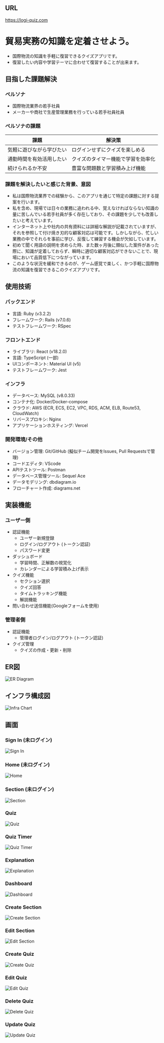 ## URL
https://logi-quiz.com


# 貿易実務の知識を定着させよう。
 
- 国際物流の知識を手軽に復習できるクイズアプリです。
- 復習したい内容や学習テーマに合わせて復習することが出来ます。

## 目指した課題解決
  ### ペルソナ
  - 国際物流業界の若手社員
  - メーカーや商社で生産管理業務を行っている若手社員社員
  
  ### ペルソナの課題
  | 課題                       | 解決策                        |
  | ------------------------- | ---------------------------- |
  | 気軽に遊びながら学びたい      |  ログインせずにクイズを楽しめる   |
  | 通勤時間を有効活用したい      | クイズのタイマー機能で学習を効率化 |
  | 続けられるか不安      	     |  豊富な問題数と学習積み上げ機能   |


  ### 課題を解決したいと感じた背景、意図
- 私は国際物流業界での経験から、このアプリを通じて特定の課題に対する提案を行います。
- 私を含め、現場では日々の業務に追われる中、覚えなければならない知識の量に苦しんでいる若手社員が多く存在しており、その課題を少しでも改善したいと考えています。
- インターネット上や社内の共有資料には詳細な解説が記載されていますが、それを参照して付け焼き刃的な顧客対応は可能です。しかしながら、忙しい業務の中でそれらを事前に学び、反復して練習する機会が欠如しています。
- 初めて聞く用語の説明を求めらた時、また数ヶ月後に類似した案件があった際に、知識が定着しておらず、瞬時に適切な顧客対応ができないことで、現場において品質低下につながっています。
- このような状況を緩和できるのが、ゲーム感覚で楽しく、かつ手軽に国際物流の知識を復習できるこのクイズアプリです。


## 使用技術
### バックエンド
* 言語: Ruby (v3.2.2)
* フレームワーク: Rails (v7.0.6)
* テストフレームワーク: RSpec

### フロントエンド
* ライブラリ: React (v18.2.0)
* 言語: TypeScript (一部)
* UIコンポーネント: Material UI (v5)
* テストフレームワーク: Jest

### インフラ
* データベース: MySQL (v8.0.33)
* コンテナ化: Docker/Docker-compose
* クラウド: AWS (ECR, ECS, EC2, VPC, RDS, ACM, ELB, Route53, CloudWatch)
* リバースプロキシ: Nginx
* アプリケーションホスティング: Vercel

### 開発環境/その他
* バージョン管理: Git/GitHub (擬似チーム開発をIssues, Pull Requestsで管理)
* コードエディタ: VScode
* APIテストツール: Postman
* データベース管理ツール: Sequel Ace
* データモデリング: dbdiagram.io
* フローチャート作成: diagrams.net


## 実装機能
### ユーザー側
* 認証機能
    * ユーザー新規登録
    * ログイン/ログアウト (トークン認証)
    * パスワード変更
* ダッシュボード
    * 学習時間、正解数の視覚化
    * カレンダーによる学習積み上げ表示
* クイズ機能
    * セクション選択
    * クイズ回答
    * タイムトラッキング機能
    * 解説機能
* 問い合わせ送信機能(Googleフォームを使用)

### 管理者側
* 認証機能
    * 管理者ログイン/ログアウト (トークン認証)
* クイズ管理
    * クイズの作成・更新・削除


## ER図
![ER Diagram](frontend/app/public/dbdiagram_ERchart.png)

## インフラ構成図
![Infra Chart](frontend/app/public/diagrams_infra.png)

## 画面
### Sign In (未ログイン)
![Sign In](frontend/app/public/signin.png)

### Home (未ログイン)
![Home](frontend/app/public/home.png)

### Section (未ログイン)
![Section](frontend/app/public/section.png)

### Quiz
![Quiz](frontend/app/public/quiz.png)

### Quiz Timer
![Quiz Timer](frontend/app/public/quiz_timer.png)

### Explanation
![Explanation](frontend/app/public/explanation.png)

### Dashboard
![Dashboard](frontend/app/public/dashboard_display.png)

### Create Section
![Create Section](frontend/app/public/create_section.png)

### Edit Section
![Edit Section](frontend/app/public/edit_section.png)

### Create Quiz
![Create Quiz](frontend/app/public/create_quiz.png)

### Edit Quiz
![Edit Quiz](frontend/app/public/edit_quiz.png)

### Delete Quiz
![Delete Quiz](frontend/app/public/delete_quiz.png)

### Update Quiz
![Update Quiz](frontend/app/public/update_quiz.png)
